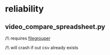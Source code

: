 # reliability

## video_compare_spreadsheet.py

/!\ requires [filegrouper](https://github.com/SeedlingsBabylab/filegrouper)

/!\ will crash if out csv already exists
